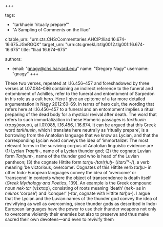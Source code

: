 +++

tags:
- "tarkhuein ‘ritually prepare’"
- "A Sampling of Comments on the Iliad"

citable_urn: "urn:cts:CHS:Commentaries.AHCIP:Iliad.16.674-16.675.JGeRGQX"
target_urn: "urn:cts:greekLit:tlg0012.tlg001:16.674-16.675"
title: "Iliad 16.674–675"

authors:
- email: "gnagy@chs.harvard.edu"
  name: "Gregory Nagy"
  username: "gnagy"
+++

<p>These two verses, repeated at I.16.456–457 and foreshadowed by three verses at I.07.084–086 containing an indirect reference to the funeral and entombment of Achilles, refer to the funeral and entombment of Sarpedon in his role as a cult hero. Here I give an epitome of a far more detailed argumentation in Nagy 2012:60–69. In terms of hero cult, the wording that refers here at I.16.456–457 to a funeral and an entombment implies a ritual preparing of the dead body for a mystical revival after death. The word that refers to such immortalization in these Homeric passages is <em>tarkhuein</em> (ταρχύσουσι), at I.07.085, I.16.456, I.16.674. It can be argued that this Greek word <em>tarkhuein</em>, which I translate here neutrally as ‘ritually prepare’, is a borrowing from the Anatolian language that we know as Lycian, and that the corresponding Lycian word conveys the idea of ‘immortalize’. The most relevant forms in the surviving corpus of Anatolian linguistic evidence are (1) Lycian <em>Trqqñt</em>-, name of a Lycian thunder god; (2) the cognate Luvian form <em>Tarḫunt</em>-, name of the thunder god who is head of the Luvian pantheon; (3) the cognate Hittite form <em>tarḫu</em>-/<em>tar(r)uḫ</em>- (/<em>tarx<sup>w</sup></em>-/), a verb meaning ‘be victorious, overcome’. Cognates of this Hittite verb <em>tarḫu</em>- in other Indo-European languages convey the idea of ‘overcome’ or ‘transcend’ in contexts where the object of transcendence is death itself (<em>Greek Mythology and Poetics</em>, 139). An example is the Greek compound noun <em>nek-tar</em> (νέκταρ), consisting of roots meaning ‘death’ (<em>nek</em>- as in <em>nekros</em> ‘corpse’) and ‘conquer’ (-<em>tar</em>, cognate with Hittite <em>tarḫu</em>-). I argue that the Lycian and the Luvian names of the thunder god convey the idea of revivifying as well as overcoming, since thunder gods as described in Indo-European languages have the power to use their thunder weapons not only to overcome violently their enemies but also to preserve and thus make sacred their own devotees—and even to revivify them</p>